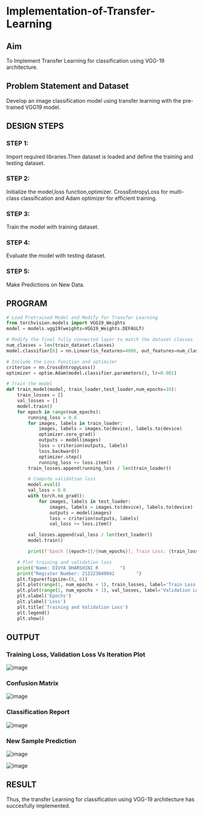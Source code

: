 # Implementation-of-Transfer-Learning
## Aim
To Implement Transfer Learning for classification using VGG-19 architecture.
## Problem Statement and Dataset
Develop an image classification model using transfer learning with the pre-trained VGG19 model.

## DESIGN STEPS
### STEP 1:
Import required libraries.Then dataset is loaded and define the training and testing dataset.

### STEP 2:
Initialize the model,loss function,optimizer. CrossEntropyLoss for multi-class classification and Adam optimizer for efficient training.

### STEP 3:
Train the model with training dataset.

### STEP 4:
Evaluate the model with testing dataset.

### STEP 5:
Make Predictions on New Data.

## PROGRAM
```python
# Load Pretrained Model and Modify for Transfer Learning
from torchvision.models import VGG19_Weights
model = models.vgg19(weights=VGG19_Weights.DEFAULT)

# Modify the final fully connected layer to match the dataset classes
num_classes = len(train_dataset.classes)
model.classifier[6] = nn.Linear(in_features=4096, out_features=num_classes)

# Include the Loss function and optimizer
criterion = nn.CrossEntropyLoss()
optimizer = optim.Adam(model.classifier.parameters(), lr=0.001)

# Train the model
def train_model(model, train_loader,test_loader,num_epochs=10):
    train_losses = []
    val_losses = []
    model.train()
    for epoch in range(num_epochs):
        running_loss = 0.0
        for images, labels in train_loader:
            images, labels = images.to(device), labels.to(device)
            optimizer.zero_grad()
            outputs = model(images)
            loss = criterion(outputs, labels)
            loss.backward()
            optimizer.step()
            running_loss += loss.item()
        train_losses.append(running_loss / len(train_loader))

        # Compute validation loss
        model.eval()
        val_loss = 0.0
        with torch.no_grad():
            for images, labels in test_loader:
                images, labels = images.to(device), labels.to(device)
                outputs = model(images)
                loss = criterion(outputs, labels)
                val_loss += loss.item()

        val_losses.append(val_loss / len(test_loader))
        model.train()

        print(f'Epoch [{epoch+1}/{num_epochs}], Train Loss: {train_losses[-1]:.4f}, Validation Loss: {val_losses[-1]:.4f}')

    # Plot training and validation loss
    print("Name: DIVYA DHARSHINI R        ")
    print("Register Number: 212223040042        ")
    plt.figure(figsize=(8, 6))
    plt.plot(range(1, num_epochs + 1), train_losses, label='Train Loss', marker='o')
    plt.plot(range(1, num_epochs + 1), val_losses, label='Validation Loss', marker='s')
    plt.xlabel('Epochs')
    plt.ylabel('Loss')
    plt.title('Training and Validation Loss')
    plt.legend()
    plt.show()


```

## OUTPUT
### Training Loss, Validation Loss Vs Iteration Plot
![image](https://github.com/user-attachments/assets/1cdcf383-ea01-45e8-9567-06bbc657d770)


### Confusion Matrix
![image](https://github.com/user-attachments/assets/b579b714-3222-484e-9ae4-c7c04aff1a3b)


### Classification Report
![image](https://github.com/user-attachments/assets/38760b4a-6263-4023-942f-10109259be6b)


### New Sample Prediction
![image](https://github.com/user-attachments/assets/fb6f5c1a-ce89-49ba-8d75-5d3be21ebdaf)


![image](https://github.com/user-attachments/assets/ccc2a41d-f334-4d92-a9e3-c39938a15e81)

## RESULT
Thus, the transfer Learning for classification using VGG-19 architecture has succesfully implemented.
